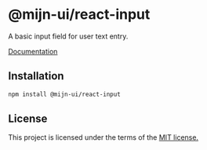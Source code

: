 # @mijn-ui/react-input

A basic input field for user text entry.

[Documentation](https://mijn-ui.vercel.app/docs/components/input)

## Installation

```sh
npm install @mijn-ui/react-input
```

## License

This project is licensed under the terms of the [MIT license.](https://github.com/mijn-ui/mijn-ui-react/blob/main/LICENSE)
